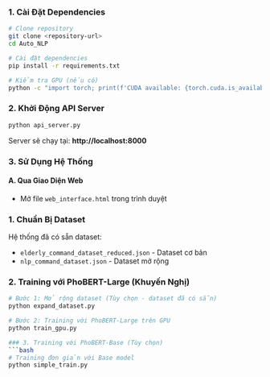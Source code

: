 
### 1. Cài Đặt Dependencies
```bash
# Clone repository
git clone <repository-url>
cd Auto_NLP

# Cài đặt dependencies
pip install -r requirements.txt

# Kiểm tra GPU (nếu có)
python -c "import torch; print(f'CUDA available: {torch.cuda.is_available()}')"
```

### 2. Khởi Động API Server
```bash
python api_server.py
```
Server sẽ chạy tại: **http://localhost:8000**

### 3. Sử Dụng Hệ Thống

#### A. Qua Giao Diện Web
- Mở file `web_interface.html` trong trình duyệt

### 1. Chuẩn Bị Dataset
Hệ thống đã có sẵn dataset:
- `elderly_command_dataset_reduced.json` - Dataset cơ bản
- `nlp_command_dataset.json` - Dataset mở rộng

### 2. Training với PhoBERT-Large (Khuyến Nghị)
```bash
# Bước 1: Mở rộng dataset (Tùy chọn - dataset đã có sẵn)
python expand_dataset.py

# Bước 2: Training với PhoBERT-Large trên GPU
python train_gpu.py

### 3. Training với PhoBERT-Base (Tùy chọn)
```bash
# Training đơn giản với Base model
python simple_train.py
```





